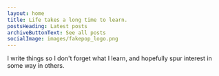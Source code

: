 ```yaml
---
layout: home
title: Life takes a long time to learn.
postsHeading: Latest posts
archiveButtonText: See all posts
socialImage: images/fakepop_logo.png
---
```

I write things so I don't forget what I learn, and hopefully spur interest in some way in others.
